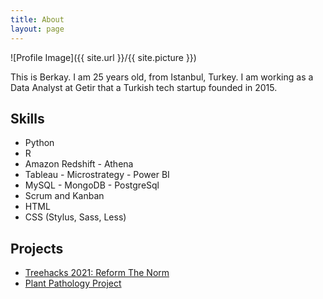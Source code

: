 ```yaml
---
title: About
layout: page
---
```

![Profile Image]({{ site.url }}/{{ site.picture }})


<p>This is Berkay. I am 25 years old, from Istanbul, Turkey. I am working as a Data Analyst at Getir that a Turkish tech startup founded in 2015.</p>

<h2>Skills</h2>

<ul class="skill-list">
	<li>Python</li>
	<li>R</li>
	<li>Amazon Redshift - Athena</li>
	<li>Tableau - Microstrategy - Power BI</li>
	<li>MySQL - MongoDB - PostgreSql</li>
	<li>Scrum and Kanban</li>
	<li>HTML</li>
	<li>CSS (Stylus, Sass, Less)</li>
	
</ul>

<h2>Projects</h2>

<ul>
	<li><a href="https://github.com/berkayalan/treehacks_2021">Treehacks 2021: Reform The Norm</a></li>
	<li><a href="https://github.com/VisionX-Plant-Pathology-Team/Plant-Pathology-Project">Plant Pathology Project</a></li>
	
</ul>
